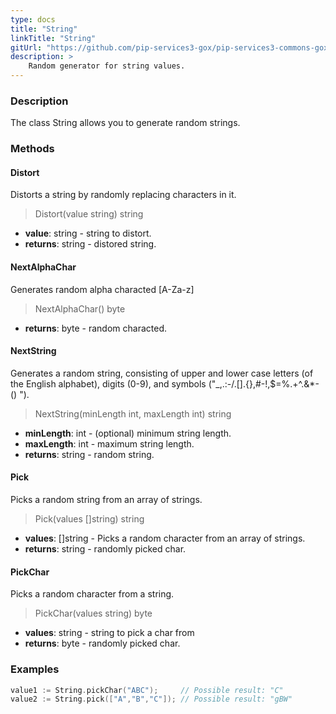 ```yaml
---
type: docs
title: "String"
linkTitle: "String"
gitUrl: "https://github.com/pip-services3-gox/pip-services3-commons-gox"
description: >
    Random generator for string values.
---
```


### Description

The class String allows you to generate random strings.

### Methods

#### Distort
Distorts a string by randomly replacing characters in it.

> Distort(value string) string

- **value**: string - string to distort.
- **returns**: string - distored string.

#### NextAlphaChar
Generates random alpha characted [A-Za-z]

> NextAlphaChar() byte

- **returns**: byte - random characted.

#### NextString
Generates a random string, consisting of upper and lower case letters (of the English alphabet), 
digits (0-9), and symbols ("_,.:-/.[].{},#-!,$=%.+^.&*-() ").

> NextString(minLength int, maxLength int) string

- **minLength**: int - (optional) minimum string length.
- **maxLength**: int - maximum string length.
- **returns**: string - random string.


#### Pick
Picks a random string from an array of strings.

> Pick(values []string) string

- **values**: []string - Picks a random character from an array of strings.
- **returns**: string - randomly picked char.

#### PickChar
Picks a random character from a string.

> PickChar(values string) byte

- **values**: string - string to pick a char from
- **returns**: byte - randomly picked char.

### Examples

```go
value1 := String.pickChar("ABC");     // Possible result: "C"
value2 := String.pick(["A","B","C"]); // Possible result: "gBW"

```

